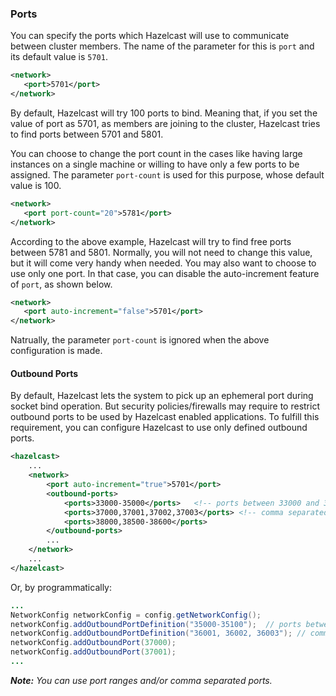 

### Ports

You can specify the ports which Hazelcast will use to communicate between cluster members. The name of the parameter for this is `port` and its default value is `5701`.

```xml
<network>
   <port>5701</port>
</network>
```

By default, Hazelcast will try 100 ports to bind. Meaning that, if you set the value of port as 5701, as members are joining to the cluster, Hazelcast tries to find ports between 5701 and 5801. 

You can choose to change the port count in the cases like having large instances on a single machine or willing to have only a few ports to be assigned. The parameter `port-count` is used for this purpose, whose default value is 100.

```xml
<network>
   <port port-count="20">5781</port>
</network>
```

According to the above example, Hazelcast will try to find free ports between 5781 and 5801. Normally, you will not need to change this value, but it will come very handy when needed. You may also want to choose to use only one port. In that case, you can disable the auto-increment feature of `port`, as shown below.

```xml
<network>
   <port auto-increment="false">5701</port>
</network>
```

Natrually, the parameter `port-count` is ignored when the above configuration is made.


#### Outbound Ports

By default, Hazelcast lets the system to pick up an ephemeral port during socket bind operation. But security policies/firewalls may require to restrict outbound ports to be used by Hazelcast enabled applications. To fulfill this requirement, you can configure Hazelcast to use only defined outbound ports.

```xml
<hazelcast>
    ...
    <network>
        <port auto-increment="true">5701</port>
        <outbound-ports>
            <ports>33000-35000</ports>   <!-- ports between 33000 and 35000 -->
            <ports>37000,37001,37002,37003</ports> <!-- comma separated ports -->
            <ports>38000,38500-38600</ports>
        </outbound-ports>
        ...
    </network>
    ...
</hazelcast>
```

Or, by programmatically:

```java
...
NetworkConfig networkConfig = config.getNetworkConfig();
networkConfig.addOutboundPortDefinition("35000-35100");  // ports between 35000 and 35100
networkConfig.addOutboundPortDefinition("36001, 36002, 36003"); // comma separated ports
networkConfig.addOutboundPort(37000);
networkConfig.addOutboundPort(37001);
...
```

***Note:*** *You can use port ranges and/or comma separated ports.*
<br></br>